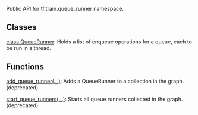 Public API for tf.train.queue_runner namespace.
## Classes
[class QueueRunner](https://tensorflow.google.cn/api_docs/python/tf/compat/v1/train/QueueRunner): Holds a list of enqueue operations for a queue, each to be run in a thread.

## Functions
[add_queue_runner(...)](https://tensorflow.google.cn/api_docs/python/tf/compat/v1/train/add_queue_runner): Adds a QueueRunner to a collection in the graph. (deprecated)

[start_queue_runners(...)](https://tensorflow.google.cn/api_docs/python/tf/compat/v1/train/start_queue_runners): Starts all queue runners collected in the graph. (deprecated)


